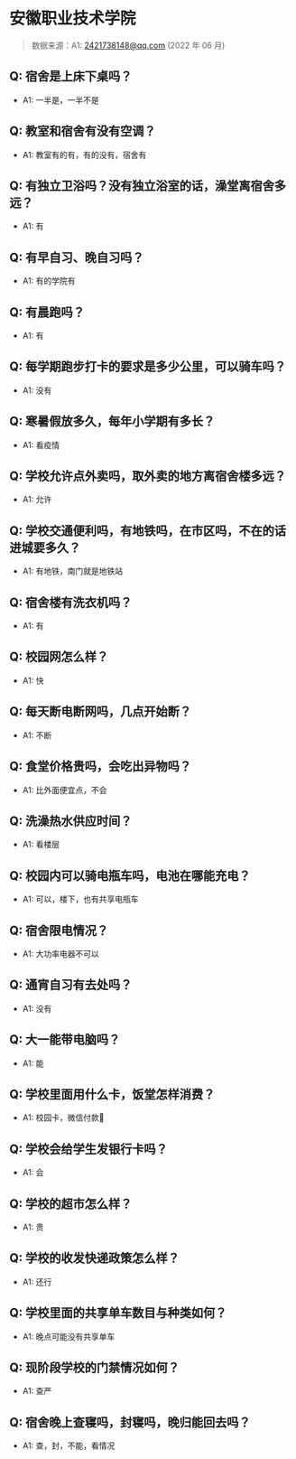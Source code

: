 # 安徽职业技术学院

> 数据来源：A1: 2421738148@qq.com (2022 年 06 月)

## Q: 宿舍是上床下桌吗？

- A1: 一半是，一半不是

## Q: 教室和宿舍有没有空调？

- A1: 教室有的有，有的没有，宿舍有

## Q: 有独立卫浴吗？没有独立浴室的话，澡堂离宿舍多远？

- A1: 有

## Q: 有早自习、晚自习吗？

- A1: 有的学院有

## Q: 有晨跑吗？

- A1: 有

## Q: 每学期跑步打卡的要求是多少公里，可以骑车吗？

- A1: 没有

## Q: 寒暑假放多久，每年小学期有多长？

- A1: 看疫情

## Q: 学校允许点外卖吗，取外卖的地方离宿舍楼多远？

- A1: 允许

## Q: 学校交通便利吗，有地铁吗，在市区吗，不在的话进城要多久？

- A1: 有地铁，南门就是地铁站

## Q: 宿舍楼有洗衣机吗？

- A1: 有

## Q: 校园网怎么样？

- A1: 快

## Q: 每天断电断网吗，几点开始断？

- A1: 不断

## Q: 食堂价格贵吗，会吃出异物吗？

- A1: 比外面便宜点，不会

## Q: 洗澡热水供应时间？

- A1: 看楼层

## Q: 校园内可以骑电瓶车吗，电池在哪能充电？

- A1: 可以，楼下，也有共享电瓶车

## Q: 宿舍限电情况？

- A1: 大功率电器不可以

## Q: 通宵自习有去处吗？

- A1: 没有

## Q: 大一能带电脑吗？

- A1: 能

## Q: 学校里面用什么卡，饭堂怎样消费？

- A1: 校园卡，微信付款🐴

## Q: 学校会给学生发银行卡吗？

- A1: 会

## Q: 学校的超市怎么样？

- A1: 贵

## Q: 学校的收发快递政策怎么样？

- A1: 还行

## Q: 学校里面的共享单车数目与种类如何？

- A1: 晚点可能没有共享单车

## Q: 现阶段学校的门禁情况如何？

- A1: 查严

## Q: 宿舍晚上查寝吗，封寝吗，晚归能回去吗？

- A1: 查，封，不能，看情况

